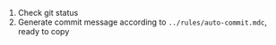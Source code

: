 1. Check git status
2. Generate commit message according to `../rules/auto-commit.mdc`, ready to copy
